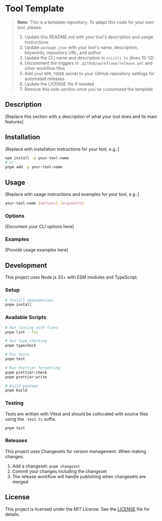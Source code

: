# Tool Template

> **Note**: This is a template repository. To adapt this code for your own tool, please:
>
> 1. Update this README.md with your tool's description and usage instructions
> 2. Update `package.json` with your tool's name, description, keywords, repository URL, and author
> 3. Update the CLI name and description in `src/cli.ts` (lines 10-12)
> 4. Uncomment the triggers in `.github/workflows/release.yml` and other workflow files
> 5. Add your `NPM_TOKEN` secret to your GitHub repository settings for automated releases
> 6. Update the LICENSE file if needed
> 7. Remove this note section once you've customized the template

## Description

[Replace this section with a description of what your tool does and its main features]

## Installation

[Replace with installation instructions for your tool, e.g.:]

```bash
npm install -g your-tool-name
# or
pnpm add -g your-tool-name
```

## Usage

[Replace with usage instructions and examples for your tool, e.g.:]

```bash
your-tool-name [options] [arguments]
```

### Options

[Document your CLI options here]

### Examples

[Provide usage examples here]

## Development

This project uses Node.js 20+ with ESM modules and TypeScript.

### Setup

```bash
# Install dependencies
pnpm install
```

### Available Scripts

```bash
# Run linting with fixes
pnpm lint --fix

# Run type checking
pnpm typecheck

# Run tests
pnpm test

# Run Prettier formatting
pnpm prettier:check
pnpm prettier:write

# Build package
pnpm build
```

### Testing

Tests are written with Vitest and should be collocated with source files using the `.test.ts` suffix.

```bash
pnpm test
```

### Releases

This project uses Changesets for version management. When making changes:

1. Add a changeset: `pnpm changeset`
2. Commit your changes including the changeset
3. The release workflow will handle publishing when changesets are merged

## License

This project is licensed under the MIT License. See the [LICENSE](LICENSE) file for details.
